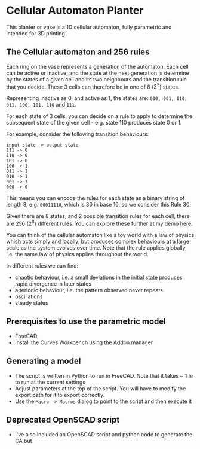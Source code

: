 # Cellular Automaton Planter

This planter or vase is a 1D cellular automaton, fully parametric and intended for 3D printing. 

## The Cellular automaton and 256 rules

Each ring on the vase represents a generation of the automaton. 
Each cell can be active or inactive, and the state at the next generation is determine by the states of a given cell and its
two neighbours and the transition rule that you decide. These 3 cells can therefore be in one of 8 ($2^3$) states.

Representing inactive as 0, and active as 1, the states are: `000, 001, 010, 011, 100, 101, 110` and `111`.

For each state of 3 cells, you can decide on a rule to apply to determine the subsequent state of the given cell - e.g. state 110 produces state 0 or 1.

For example, consider the following transition behaviours:

```
input state -> output state
111 -> 0
110 -> 0
101 -> 0
100 -> 1
011 -> 1
010 -> 1
001 -> 1 
000 -> 0
```

This means you can encode the rules for each state as a binary string of length 8, e.g. `00011110`, which is 30 in base 10, so we consider this Rule 30.

Given there are 8 states, and 2 possible transition rules for each cell, there are 256 ($2^8$) different rules. You can explore these further at my demo [here](https://jsinkers.github.io/conway/rule.html).

You can think of the cellular automaton like a toy world with a law of physics which acts simply and locally, but produces complex behaviours at a large scale as the system evolves over time. Note that the rule applies globally, i.e. the same law of physics applies throughout the world. 

In different rules we can find:
- chaotic behaviour, i.e. a small deviations in the initial state produces rapid divergence in later states
- aperiodic behaviour, i.e. the pattern observed never repeats
- oscillations
- steady states

## Prerequisites to use the parametric model

- FreeCAD
- Install the Curves Workbench using the Addon manager

## Generating a model

- The script is written in Python to run in FreeCAD. Note that it takes ~ 1 hr to run at the current settings
- Adjust parameters at the top of the script. You will have to modify the export path for it to export correctly.
- Use the `Macro -> Macros` dialog to point to the script and then execute it 

## Deprecated OpenSCAD script

- I've also included an OpenSCAD script and python code to generate the CA but 
